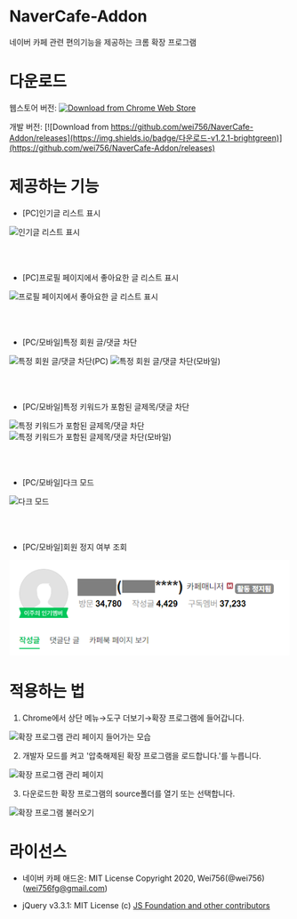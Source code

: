 # NaverCafe-Addon
 네이버 카페 관련 편의기능을 제공하는 크롬 확장 프로그램



# 다운로드

웹스토어 버전: [![Download from Chrome Web Store](https://img.shields.io/badge/다운로드-v1.2.0-brightgreen)](https://chrome.google.com/webstore/detail/네이버-카페-애드온/epcibdcgmbiimdleghmeldeopdjcaeic)

개발 버전: [![Download from https://github.com/wei756/NaverCafe-Addon/releases](https://img.shields.io/badge/다운로드-v1.2.1-brightgreen)](https://github.com/wei756/NaverCafe-Addon/releases)



# 제공하는 기능

- \[PC\]인기글 리스트 표시

![인기글 리스트 표시](https://github.com/wei756/NaverCafe-Addon/raw/master/images/gn1.png)  

<br>

<br>

- \[PC\]프로필 페이지에서 좋아요한 글 리스트 표시

![프로필 페이지에서 좋아요한 글 리스트 표시](https://github.com/wei756/NaverCafe-Addon/raw/master/images/gn2.png)

<br>

<br>

- \[PC/모바일\]특정 회원 글/댓글 차단

![특정 회원 글/댓글 차단(PC)](https://github.com/wei756/NaverCafe-Addon/raw/master/images/gn3.gif)
![특정 회원 글/댓글 차단(모바일)](https://github.com/wei756/NaverCafe-Addon/raw/master/images/gn3-m.png)

<br>

<br>

- \[PC/모바일\]특정 키워드가 포함된 글제목/댓글 차단

![특정 키워드가 포함된 글제목/댓글 차단](https://github.com/wei756/NaverCafe-Addon/raw/master/images/gn3.png)
![특정 키워드가 포함된 글제목/댓글 차단(모바일)](https://github.com/wei756/NaverCafe-Addon/raw/master/images/gn3-m3.png)

<br>

<br>

- \[PC/모바일\]다크 모드

![다크 모드](https://github.com/wei756/NaverCafe-Addon/raw/master/images/gn4.png)

<br>

<br>

- \[PC/모바일\]회원 정지 여부 조회

![회원 정지 여부 조회](https://github.com/wei756/NaverCafe-Addon/raw/master/images/gn5.png)




# 적용하는 법

1. Chrome에서 상단 메뉴→도구 더보기→확장 프로그램에 들어갑니다.

![확장 프로그램 관리 페이지 들어가는 모습](https://github.com/wei756/NaverCafe-Addon/raw/master/images/howto-1.png)



2. 개발자 모드를 켜고 '압축해제된 확장 프로그램을 로드합니다.'를 누릅니다.

![확장 프로그램 관리 페이지](https://github.com/wei756/NaverCafe-Addon/raw/master/images/howto-2.png)



3. 다운로드한 확장 프로그램의 source폴더를 열기 또는 선택합니다.

![확장 프로그램 불러오기](https://github.com/wei756/NaverCafe-Addon/raw/master/images/howto-3.png)



# 라이선스

- 네이버 카페 애드온: MIT License Copyright 2020, Wei756(@wei756) (wei756fg@gmail.com)

- jQuery v3.3.1: MIT License (c) [JS Foundation and other contributors](https://jquery.org/license/)
